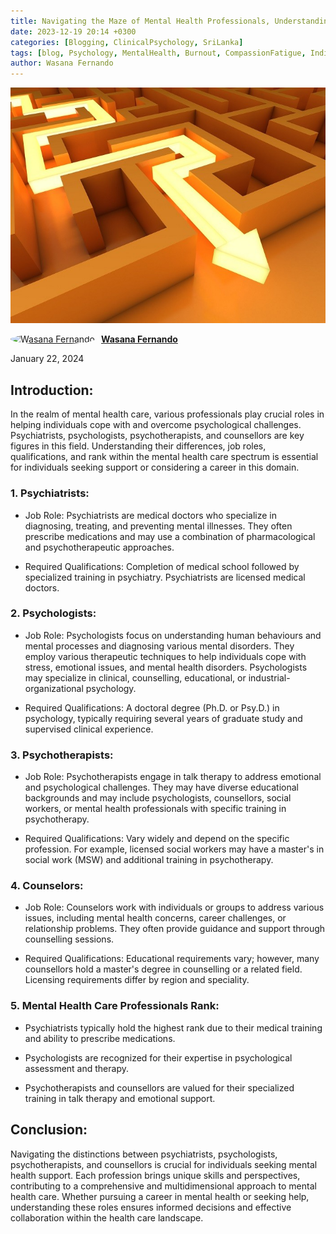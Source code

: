 ```yaml
---
title: Navigating the Maze of Mental Health Professionals, Understanding Differences and Roles
date: 2023-12-19 20:14 +0300
categories: [Blogging, ClinicalPsychology, SriLanka]
tags: [blog, Psychology, MentalHealth, Burnout, CompassionFatigue, IndividualDifferences]
author: Wasana Fernando
---
```


![Desktop View](assets/1705893723807.jpg)


<div style="display: flex; align-items: center;">
  <a href="https://www.linkedin.com/in/wasana-fernando-37870295/" target="_blank">
    <img src="https://media.licdn.com/dms/image/v2/D5603AQGNxrYyaj4sKQ/profile-displayphoto-shrink_100_100/profile-displayphoto-shrink_100_100/0/1675773096993?e=1750896000&v=beta&t=QMxNWDG-LjlabMxd6Kkszb2B0yh0u9aE-RMgKn9Qr3U" alt="Wasana Fernando" width="50" height="50" style="border-radius: 50%; margin-right: 10px;">
  </a>
  <a href="https://www.linkedin.com/in/wasana-fernando-37870295/" target="_blank" style="font-weight: bold;">Wasana Fernando</a>
</div>



January 22, 2024

Introduction:
-------------

In the realm of mental health care, various professionals play crucial roles in helping individuals cope with and overcome psychological challenges. Psychiatrists, psychologists, psychotherapists, and counsellors are key figures in this field. Understanding their differences, job roles, qualifications, and rank within the mental health care spectrum is essential for individuals seeking support or considering a career in this domain.

### 1\. Psychiatrists:

-  Job Role:  Psychiatrists are medical doctors who specialize in diagnosing, treating, and preventing mental illnesses. They often prescribe medications and may use a combination of pharmacological and psychotherapeutic approaches.

-  Required Qualifications:  Completion of medical school followed by specialized training in psychiatry. Psychiatrists are licensed medical doctors.

### 2\. Psychologists:

-  Job Role:  Psychologists focus on understanding human behaviours and mental processes and diagnosing various mental disorders. They employ various therapeutic techniques to help individuals cope with stress, emotional issues, and mental health disorders. Psychologists may specialize in clinical, counselling, educational, or industrial-organizational psychology.

-  Required Qualifications:  A doctoral degree (Ph.D. or Psy.D.) in psychology, typically requiring several years of graduate study and supervised clinical experience.

### 3\. Psychotherapists:

-  Job Role:  Psychotherapists engage in talk therapy to address emotional and psychological challenges. They may have diverse educational backgrounds and may include psychologists, counsellors, social workers, or mental health professionals with specific training in psychotherapy.

-  Required Qualifications:  Vary widely and depend on the specific profession. For example, licensed social workers may have a master's in social work (MSW) and additional training in psychotherapy.

### 4\. Counselors:

-  Job Role:  Counselors work with individuals or groups to address various issues, including mental health concerns, career challenges, or relationship problems. They often provide guidance and support through counselling sessions.

-  Required Qualifications:  Educational requirements vary; however, many counsellors hold a master's degree in counselling or a related field. Licensing requirements differ by region and speciality.

### 5\. Mental Health Care Professionals Rank:

-  Psychiatrists  typically hold the highest rank due to their medical training and ability to prescribe medications.

-  Psychologists  are recognized for their expertise in psychological assessment and therapy.

-  Psychotherapists  and counsellors are valued for their specialized training in talk therapy and emotional support.

Conclusion:
-----------

Navigating the distinctions between psychiatrists, psychologists, psychotherapists, and counsellors is crucial for individuals seeking mental health support. Each profession brings unique skills and perspectives, contributing to a comprehensive and multidimensional approach to mental health care. Whether pursuing a career in mental health or seeking help, understanding these roles ensures informed decisions and effective collaboration within the health care landscape.